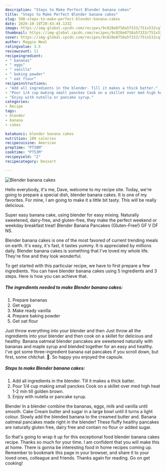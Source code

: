 ```yaml
---
description: "Steps to Make Perfect Blender banana cakes"
title: "Steps to Make Perfect Blender banana cakes"
slug: 508-steps-to-make-perfect-blender-banana-cakes
date: 2020-10-18T20:43:44.133Z
image: https://img-global.cpcdn.com/recipes/9c828e0758a5f333/751x532cq70/blender-banana-cakes-recipe-main-photo.jpg
thumbnail: https://img-global.cpcdn.com/recipes/9c828e0758a5f333/751x532cq70/blender-banana-cakes-recipe-main-photo.jpg
cover: https://img-global.cpcdn.com/recipes/9c828e0758a5f333/751x532cq70/blender-banana-cakes-recipe-main-photo.jpg
author: Maggie Neal
ratingvalue: 3.5
reviewcount: 11
recipeingredient:
- " bananas"
- " eggs"
- " vanilla"
- " baking powder"
- " oat flour"
recipeinstructions:
- "Add all ingredients in the blender. Till it makes a thick batter."
- "Pour 1/4 cup making small panckes Cook on a skillet over med high heat 1-2 min till golden brown."
- "Enjoy with nutella or pancake syrup."
categories:
- Recipe
tags:
- blender
- banana
- cakes

katakunci: blender banana cakes 
nutrition: 189 calories
recipecuisine: American
preptime: "PT38M"
cooktime: "PT53M"
recipeyield: "2"
recipecategory: Dessert

---
```



![Blender banana cakes](https://img-global.cpcdn.com/recipes/9c828e0758a5f333/751x532cq70/blender-banana-cakes-recipe-main-photo.jpg)

Hello everybody, it's me, Dave, welcome to my recipe site. Today, we're going to prepare a special dish, blender banana cakes. It is one of my favorites. For mine, I am going to make it a little bit tasty. This will be really delicious.

Super easy banana cake, using blender for easy mixing. Naturally sweetened, dairy-free, and gluten-free, they make the perfect weekend or weekday breakfast treat! Blender Banana Pancakes (Gluten-Free!) GF V DF NS.

Blender banana cakes is one of the most favored of current trending meals on earth. It's easy, it's fast, it tastes yummy. It is appreciated by millions daily. Blender banana cakes is something that I've loved my whole life. They're fine and they look wonderful.


To get started with this particular recipe, we have to first prepare a few ingredients. You can have blender banana cakes using 5 ingredients and 3 steps. Here is how you can achieve that.

<!--inarticleads1-->

##### The ingredients needed to make Blender banana cakes:

1. Prepare  bananas
1. Get  eggs
1. Make ready  vanilla
1. Prepare  baking powder
1. Get  oat flour


Just throw everything into your blender and then Just throw all the ingredients into your blender and then cook on a skillet for delicious and healthy. Banana oatmeal blender pancakes are sweetened naturally with bananas and maple syrup and blended together for an easy and healthy. I&#39;ve got some three-ingredient banana oat pancakes if you scroll down, but first, some chitchat. 🙂. So happy you enjoyed the capsule. 

<!--inarticleads2-->

##### Steps to make Blender banana cakes:

1. Add all ingredients in the blender. Till it makes a thick batter.
1. Pour 1/4 cup making small panckes Cook on a skillet over med high heat 1-2 min till golden brown.
1. Enjoy with nutella or pancake syrup.


Blender In a blender combine the bananas, eggs, milk and vanilla until smooth. Cake Cream butter and sugar in a large bowl until it turns a light colour. Slowly add the blended banana to the creamed butter and. Banana oatmeal pancakes made right in the blender! These fluffy healthy pancakes are naturally gluten free, dairy free and contain no flour or added sugar. 

So that's going to wrap it up for this exceptional food blender banana cakes recipe. Thanks so much for your time. I am confident that you will make this at home. There is gonna be interesting food in home recipes coming up. Remember to bookmark this page in your browser, and share it to your loved ones, colleague and friends. Thanks again for reading. Go on get cooking!
